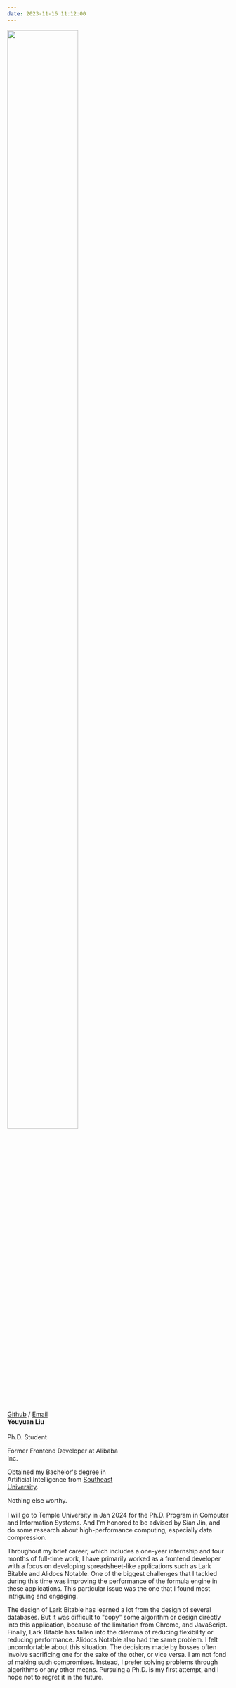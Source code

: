 ```yaml
---
date: 2023-11-16 11:12:00
---
```


<div class="flex" style="width: 100%; margin-bottom: 16px;">
  <div style="width: 50%;">
   <img src="self.jpg" style="width: 80%; height: auto; margin: 0;  margin-bottom: 16px;">
   <div>
    <a href="https://github.com/Karshilov" class="about-link">Github</a>
    /
    <a href="mailto:karshilov@foxmail.com" class="about-link">Email</a>
</div>
  </div>
  <div style="width: 50%;">
  <h4 style="margin-top: 0px;">Youyuan Liu</h4>
  <p>Ph.D. Student</p>
  <p>Former Frontend Developer at Alibaba Inc.</p>
  <p>Obtained my Bachelor's degree in Artificial Intelligence from <a class="about-link" href="https://www.seu.edu.cn">Southeast University</a>.</p>
  <p>Nothing else worthy.</p>
  </div>
</div>

I will go to Temple University in Jan 2024 for the Ph.D. Program in Computer and Information Systems. And I'm honored to be advised by Sian Jin, and do some research about high-performance computing, especially data compression.

Throughout my brief career, which includes a one-year internship and four months of full-time work, I have primarily worked as a frontend developer with a focus on developing spreadsheet-like applications such as Lark Bitable and Alidocs Notable. One of the biggest challenges that I tackled during this time was improving the performance of the formula engine in these applications. This particular issue was the one that I found most intriguing and engaging.

The design of Lark Bitable has learned a lot from the design of several databases. But it was difficult to "copy" some algorithm or design directly into this application, because of the limitation from Chrome, and JavaScript. Finally, Lark Bitable has fallen into the dilemma of reducing flexibility or reducing performance. Alidocs Notable also had the same problem. I felt uncomfortable about this situation. The decisions made by bosses often involve sacrificing one for the sake of the other, or vice versa. I am not fond of making such compromises. Instead, I prefer solving problems through algorithms or any other means. Pursuing a Ph.D. is my first attempt, and I hope not to regret it in the future. 